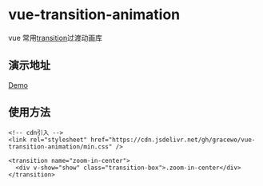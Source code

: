 # vue-transition-animation

vue 常用[transition](https://cn.vuejs.org/v2/api/#transition)过渡动画库

## 演示地址

[Demo](https://RuiArmy.github.io/vue-transition-animation/index.html)

## 使用方法

```hmtl
<!-- cdn引入 -->
<link rel="stylesheet" href="https://cdn.jsdelivr.net/gh/gracewo/vue-transition-animation/min.css" />
```

```hmtl
<transition name="zoom-in-center">
  <div v-show="show" class="transition-box">.zoom-in-center</div>
</transition>
```
